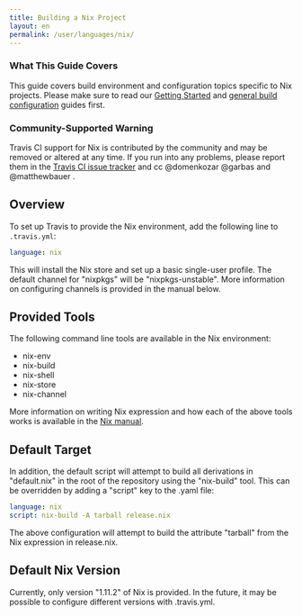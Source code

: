 ```yaml
---
title: Building a Nix Project
layout: en
permalink: /user/languages/nix/
---
```


### What This Guide Covers

This guide covers build environment and configuration topics specific to Nix projects. Please make sure to read our [Getting Started](/user/getting-started/) and [general build configuration](/user/customizing-the-build/) guides first.

<div id="toc"></div>

### Community-Supported Warning

Travis CI support for Nix is contributed by the community and may be removed
or altered at any time. If you run into any problems, please report them in the
[Travis CI issue tracker](https://github.com/travis-ci/travis-ci/issues/new?labels=community:nix)
and cc @domenkozar @garbas and @matthewbauer .

## Overview

To set up Travis to provide the Nix environment, add the following line to `.travis.yml`:

```yaml
language: nix
```

This will install the Nix store and set up a basic single-user profile. The default channel for "nixpkgs" will be "nixpkgs-unstable". More information on configuring channels is provided in the manual below.

## Provided Tools

The following command line tools are available in the Nix environment:

* nix-env
* nix-build
* nix-shell
* nix-store
* nix-channel

More information on writing Nix expression and how each of the above tools works is available in the [Nix manual](https://NixOS.org/nix/manual/).

## Default Target

In addition, the default script will attempt to build all derivations in "default.nix" in the root of the repository using the "nix-build" tool. This can be overridden by adding a "script" key to the .yaml file:

```yaml
language: nix
script: nix-build -A tarball release.nix
```

The above configuration will attempt to build the attribute "tarball" from the Nix expression in release.nix.

## Default Nix Version

Currently, only version "1.11.2" of Nix is provided. In the future, it may be possible to configure different versions with .travis.yml.
